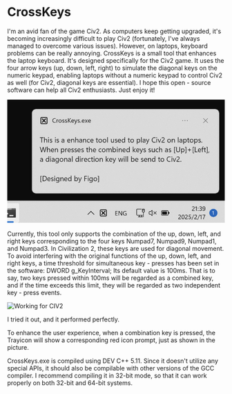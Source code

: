 # CrossKeys
I'm an avid fan of the game Civ2. As computers keep getting upgraded, it's becoming increasingly difficult to play Civ2 (fortunately, I've always managed to overcome various issues). However, on laptops, keyboard problems can be really annoying. CrossKeys is a small tool that enhances the laptop keyboard. It's designed specifically for the Civ2 game. It uses the four arrow keys (up, down, left, right) to simulate the diagonal keys on the numeric keypad, enabling laptops without a numeric keypad to control Civ2 as well (for Civ2, diagonal keys are essential). I hope this open - source software can help all Civ2 enthusiasts. Just enjoy it! 

![CrossKeys.exe startup](snapshot1.png)

Currently, this tool only supports the combination of the up, down, left, and right keys corresponding to the four keys Numpad7, Numpad9, Numpad1, and Numpad3. In Civilization 2, these keys are used for diagonal movement. To avoid interfering with the original functions of the up, down, left, and right keys, a time threshold for simultaneous key - presses has been set in the software: DWORD g_KeyInterval; Its default value is 100ms. That is to say, two keys pressed within 100ms will be regarded as a combined key, and if the time exceeds this limit, they will be regarded as two independent key - press events.

![Working for CIV2](snapshot2.png)

I tried it out, and it performed perfectly. 

To enhance the user experience, when a combination key is pressed, the Trayicon will show a corresponding red icon prompt, just as shown in the picture.

CrossKeys.exe is compiled using DEV C++ 5.11. Since it doesn't utilize any special APIs, it should also be compilable with other versions of the GCC compiler. I recommend compiling it in 32-bit mode, so that it can work properly on both 32-bit and 64-bit systems. 
